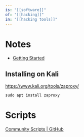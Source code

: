 ```yaml
---
is: "[[software]]"
of: "[[hacking]]"
in: "[[hacking tools]]"
---
```

# Notes
- [Getting Started](https://www.zaproxy.org/getting-started/)

## Installing on Kali
https://www.kali.org/tools/zaproxy/
```
sudo apt install zaproxy
```

# Scripts
[Community Scripts | GitHub](https://github.com/zaproxy/community-scripts)
